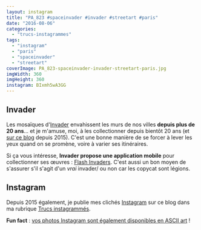 ```yaml
---
layout: instagram
title: "PA_823 #spaceinvader #invader #streetart #paris"
date: "2016-08-06"
categories: 
  - "trucs-instagrammes"
tags: 
  - "instagram"
  - "paris"
  - "spaceinvader"
  - "streetart"
coverImage: PA_823-spaceinvader-invader-streetart-paris.jpg
imgWidth: 360
imgHeight: 360
instagram: BIxmh5wA3GG
---
```


## Invader

Les mosaïques d'[Invader](https://fr.wikipedia.org/wiki/Invader_%28artiste%29) envahissent les murs de nos villes **depuis plus de 20 ans**... et je m'amuse, moi, à les collectionner depuis bientôt 20 ans (et [sur ce blog](https://www.6x8.org/tag/spaceinvader/) depuis 2015). C'est une bonne manière de se forcer à lever les yeux quand on se promène, voire à varier ses itinéraires.

Si ça vous intéresse, **Invader propose une application mobile** pour collectionner ses œuvres : [Flash Invaders](http://www.space-invaders.com/flashinvaders/). C'est aussi un bon moyen de s'assurer s'il s'agit d'un _vrai_ invader/ ou non car les copycat sont légions.

## Instagram

Depuis 2015 également, je publie mes clichés [Instagram](https://www.instagram.com/zemoko/) sur ce blog dans ma rubrique [Trucs instagrammés](https://www.6x8.org/category/trucs-pris-en-photos/trucs-instagrammes/).

**Fun fact** : [vos photos Instagram sont également disponibles en ASCII art](https://www.6x8.org/2016/01/le-saviez-tu-instagram-en-ascii-art/) !
